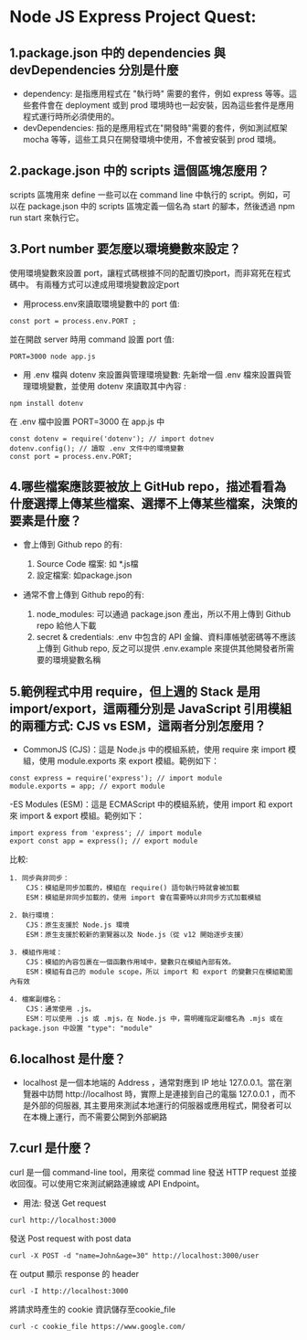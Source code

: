 # Node JS Express Project Quest:

## 1.package.json 中的 dependencies 與 devDependencies 分別是什麼

  - dependency: 是指應用程式在 "執行時" 需要的套件，例如 express 等等。這些套件會在 deployment 或到 prod 環境時也一起安裝，因為這些套件是應用程式運行時所必須使用的。
  - devDependencies: 指的是應用程式在"開發時"需要的套件，例如測試框架 mocha 等等，這些工具只在開發環境中使用，不會被安裝到 prod 環境。


## 2.package.json 中的 scripts 這個區塊怎麼用？
scripts 區塊用來 define 一些可以在 command line 中執行的 script。例如，可以在 package.json 中的 scripts 區塊定義一個名為 start 的腳本，然後透過 npm run start 來執行它。

## 3.Port number 要怎麼以環境變數來設定？
使用環境變數來設置 port，讓程式碼根據不同的配置切換port，而非寫死在程式碼中。
有兩種方式可以達成用環境變數設定port
 - 用process.env來讀取環境變數中的 port 值:
  ```
  const port = process.env.PORT ;
  ```
  並在開啟 server 時用 command 設置 port 值:
  ```
  PORT=3000 node app.js
  ```
 - 用 .env 檔與 dotenv 來設置與管理環境變數:
 先新增一個 .env 檔來設置與管理環境變數，並使用 dotenv 來讀取其中內容 :
  ```
  npm install dotenv
  ```

  在 .env 檔中設置 PORT=3000
  在 app.js 中
   ```
  const dotenv = require('dotenv'); // import dotnev
  dotenv.config(); // 讀取 .env 文件中的環境變數
  const port = process.env.PORT; 
   ```

## 4.哪些檔案應該要被放上 GitHub repo，描述看看為什麼選擇上傳某些檔案、選擇不上傳某些檔案，決策的要素是什麼？
- 會上傳到 Github repo 的有:
  1. Source Code 檔案: 如 *.js檔
  2. 設定檔案: 如package.json

- 通常不會上傳到 Github repo的有:
  1. node_modules: 可以通過 package.json 產出，所以不用上傳到 Github repo 給他人下載
  2. secret & credentials: .env 中包含的 API 金鑰、資料庫帳號密碼等不應該上傳到 Github repo, 反之可以提供 .env.example 來提供其他開發者所需要的環境變數名稱

## 5.範例程式中用 require，但上週的 Stack 是用 import/export，這兩種分別是 JavaScript 引用模組的兩種方式: CJS vs ESM，這兩者分別怎麼用？
 - CommonJS (CJS)：這是 Node.js 中的模組系統，使用 require 來 import 模組，使用 module.exports 來 export 模組。範例如下：
 ```
const express = require('express'); // import module
module.exports = app; // export module
 ```
 -ES Modules (ESM)：這是 ECMAScript 中的模組系統，使用 import 和 export 來 import & export 模組。範例如下：
 ```
import express from 'express'; // import module
export const app = express(); // export module
 ```
 比較:
 
    1. 同步與非同步：
        CJS：模組是同步加載的，模組在 require() 語句執行時就會被加載
        ESM：模組是非同步加載的，使用 import 會在需要時以非同步方式加載模組
        
    2. 執行環境：
        CJS：原生支援於 Node.js 環境 
        ESM：原生支援於較新的瀏覽器以及 Node.js（從 v12 開始逐步支援）
        
    3. 模組作用域：
        CJS：模組的內容包裹在一個函數作用域中，變數只在模組內部有效。
        ESM：模組有自己的 module scope，所以 import 和 export 的變數只在模組範圍內有效
        
    4. 檔案副檔名：
        CJS：通常使用 .js。
        ESM：可以使用 .js 或 .mjs，在 Node.js 中，需明確指定副檔名為 .mjs 或在 package.json 中設置 "type": "module"

## 6.localhost 是什麼？
- localhost 是一個本地端的 Address ，通常對應到 IP 地址 127.0.0.1。當在瀏覽器中訪問 http://localhost 時，實際上是連接到自己的電腦 127.0.0.1 ，而不是外部的伺服器, 其主要用來測試本地運行的伺服器或應用程式，開發者可以在本機上運行，而不需要公開到外部網路

## 7.curl 是什麼？

curl 是一個 command-line tool，用來從 commad line 發送 HTTP request 並接收回復。可以使用它來測試網路連線或 API Endpoint。

- 用法: 
發送 Get request    
```
curl http://localhost:3000
```
發送 Post request with post data    
```
curl -X POST -d "name=John&age=30" http://localhost:3000/user
```
在 output 顯示 response 的 header
```
curl -I http://localhost:3000
```
將請求時產生的 cookie 資訊儲存至cookie_file
```
curl -c cookie_file https://www.google.com/
```





